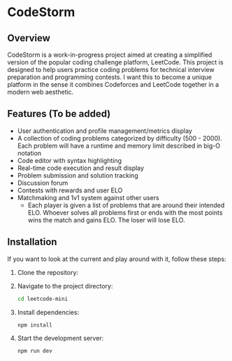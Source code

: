 # CodeStorm

## Overview

CodeStorm is a work-in-progress project aimed at creating a simplified version of the popular coding challenge platform, LeetCode. This project is designed to help users practice coding problems for technical interview preparation and programming contests. I want this to become a unique platform in the sense it combines Codeforces and LeetCode together in a modern web aesthetic.

## Features (To be added)

- User authentication and profile management/metrics display
- A collection of coding problems categorized by difficulty (500 - 2000). Each problem will have a runtime and memory limit described in big-O notation
- Code editor with syntax highlighting
- Real-time code execution and result display
- Problem submission and solution tracking
- Discussion forum
- Contests with rewards and user ELO
- Matchmaking and 1v1 system against other users
   - Each player is given a list of problems that are around their intended ELO. Whoever solves all problems first or ends with the most points wins the match and gains ELO. The loser will lose ELO.

## Installation

If you want to look at the current and play around with it, follow these steps:

1. Clone the repository:

2. Navigate to the project directory:
   ```bash
   cd leetcode-mini
   ```
3. Install dependencies:
   ```bash
   npm install
   ```
4. Start the development server:
   ```bash
   npm run dev
   ```
